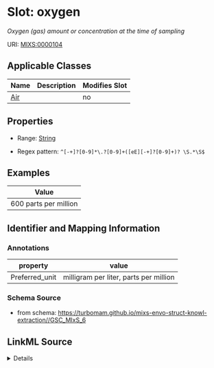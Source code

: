 # Slot: oxygen


_Oxygen (gas) amount or concentration at the time of sampling_



URI: [MIXS:0000104](https://w3id.org/mixs/0000104)



<!-- no inheritance hierarchy -->




## Applicable Classes

| Name | Description | Modifies Slot |
| --- | --- | --- |
[Air](Air.md) |  |  no  |







## Properties

* Range: [String](String.md)

* Regex pattern: `^[-+]?[0-9]*\.?[0-9]+([eE][-+]?[0-9]+)? \S.*\S$`






## Examples

| Value |
| --- |
| 600 parts per million |

## Identifier and Mapping Information





### Annotations

| property | value |
| --- | --- |
| Preferred_unit | milligram per liter, parts per million |



### Schema Source


* from schema: https://turbomam.github.io/mixs-envo-struct-knowl-extraction//GSC_MIxS_6




## LinkML Source

<details>
```yaml
name: oxygen
annotations:
  Preferred_unit:
    tag: Preferred_unit
    value: milligram per liter, parts per million
description: Oxygen (gas) amount or concentration at the time of sampling
title: oxygen
notes:
- oxygen
examples:
- value: 600 parts per million
from_schema: https://turbomam.github.io/mixs-envo-struct-knowl-extraction//GSC_MIxS_6
rank: 1000
slot_uri: MIXS:0000104
multivalued: false
alias: oxygen
domain_of:
- Air
range: string
required: false
recommended: false
pattern: ^[-+]?[0-9]*\.?[0-9]+([eE][-+]?[0-9]+)? \S.*\S$

```
</details>